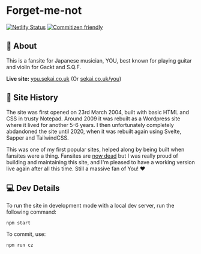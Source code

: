 # Forget-me-not

[![Netlify Status](https://api.netlify.com/api/v1/badges/bdea2dbb-2c2d-4387-a701-1f9c703e5cb6/deploy-status)](https://app.netlify.com/sites/sekaicouk-forget-me-not/deploys) [![Commitizen friendly](https://img.shields.io/badge/commitizen-friendly-brightgreen.svg)](http://commitizen.github.io/cz-cli/)

## 🎸 About

This is a fansite for Japanese musician, YOU, best known for playing guitar and violin for Gackt and S.Q.F. 

**Live site:** [you.sekai.co.uk](https://you.sekai.co.uk/) (Or [sekai.co.uk/you](https://sekai.co.uk/you))

## 🤖 Site History

The site was first opened on 23rd March 2004, built with basic HTML and CSS in trusty Notepad. Around 2009 it was rebuilt as a Wordpress site where it lived for another 5-6 years. I then unfortunately completely abdandoned the site until 2020, when it was rebuilt again using Svelte, Sapper and TailwindCSS.

This was one of my first popular sites, helped along by being built when fansites were a thing. Fansites are [now dead](flavorwire.com/453757/is-the-fan-site-dead-2) but I was really proud of building and maintaining this site, and I'm pleased to have a working version live again after all this time. Still a massive fan of You! ❤️

## 💻 Dev Details
To run the site in development mode with a local dev server, run the following command:

``` shell
npm start
```

To commit, use:

``` shell
npm run cz
```
